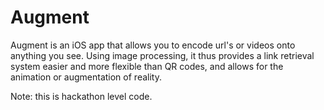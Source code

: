 # Augment
Augment is an iOS app that allows you to encode url's or videos onto anything you see. Using image processing, it thus provides a link retrieval system easier and more flexible than QR codes, and allows for the animation or augmentation of reality.

Note: this is hackathon level code.